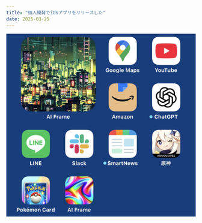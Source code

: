 ```yaml
---
title: "個人開発でiOSアプリをリリースした"
date: 2025-03-25
---
```


![iPhoneのホーム画面](../../assets/diary/2025-03-25/2025-03-25-01.jpg)
